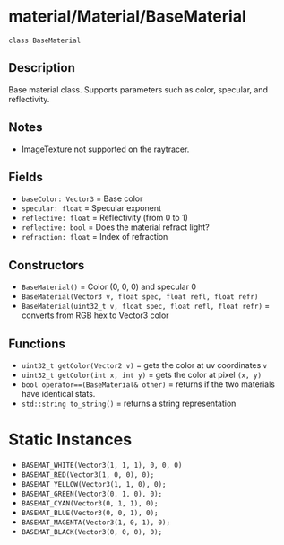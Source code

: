 # material/Material/BaseMaterial

`class BaseMaterial`

## Description

Base material class. Supports parameters such as color, specular, and reflectivity.

## Notes

- ImageTexture not supported on the raytracer.

## Fields

- `baseColor: Vector3` = Base color
- `specular: float` = Specular exponent
- `reflective: float` = Reflectivity (from 0 to 1)
- `reflective: bool` = Does the material refract light?
- `refraction: float` = Index of refraction

## Constructors

- `BaseMaterial()` = Color (0, 0, 0) and specular 0
- `BaseMaterial(Vector3 v, float spec, float refl, float refr)`
- `BaseMaterial(uint32_t v, float spec, float refl, float refr)` = converts from RGB hex to Vector3 color

## Functions

- `uint32_t getColor(Vector2 v)` = gets the color at uv coordinates `v`
- `uint32_t getColor(int x, int y)` = gets the color at pixel `(x, y)`
- `bool operator==(BaseMaterial& other)` = returns if the two materials have identical stats.
- `std::string to_string()` = returns a string representation

# Static Instances

- `BASEMAT_WHITE(Vector3(1, 1, 1), 0, 0, 0)`
- `BASEMAT_RED(Vector3(1, 0, 0), 0);`
- `BASEMAT_YELLOW(Vector3(1, 1, 0), 0);`
- `BASEMAT_GREEN(Vector3(0, 1, 0), 0);`
- `BASEMAT_CYAN(Vector3(0, 1, 1), 0);`
- `BASEMAT_BLUE(Vector3(0, 0, 1), 0);`
- `BASEMAT_MAGENTA(Vector3(1, 0, 1), 0);`
- `BASEMAT_BLACK(Vector3(0, 0, 0), 0);`